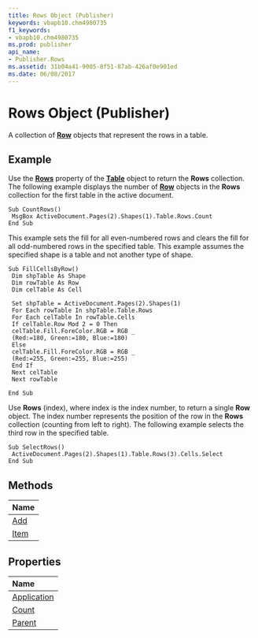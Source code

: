 ```yaml
---
title: Rows Object (Publisher)
keywords: vbapb10.chm4980735
f1_keywords:
- vbapb10.chm4980735
ms.prod: publisher
api_name:
- Publisher.Rows
ms.assetid: 31b04a41-9005-8f51-87ab-426af0e901ed
ms.date: 06/08/2017
---
```



# Rows Object (Publisher)

A collection of  **[Row](Publisher.Row.md)** objects that represent the rows in a table.
 


## Example

Use the  **[Rows](Publisher.Table.Rows.md)** property of the **[Table](Publisher.Table.md)** object to return the **Rows** collection. The following example displays the number of **[Row](Publisher.Row.md)** objects in the **Rows** collection for the first table in the active document.
 

 

```
Sub CountRows() 
 MsgBox ActiveDocument.Pages(2).Shapes(1).Table.Rows.Count 
End Sub
```

This example sets the fill for all even-numbered rows and clears the fill for all odd-numbered rows in the specified table. This example assumes the specified shape is a table and not another type of shape.
 

 



```
Sub FillCellsByRow() 
 Dim shpTable As Shape 
 Dim rowTable As Row 
 Dim celTable As Cell 
 
 Set shpTable = ActiveDocument.Pages(2).Shapes(1) 
 For Each rowTable In shpTable.Table.Rows 
 For Each celTable In rowTable.Cells 
 If celTable.Row Mod 2 = 0 Then 
 celTable.Fill.ForeColor.RGB = RGB _ 
 (Red:=180, Green:=180, Blue:=180) 
 Else 
 celTable.Fill.ForeColor.RGB = RGB _ 
 (Red:=255, Green:=255, Blue:=255) 
 End If 
 Next celTable 
 Next rowTable 
 
End Sub
```

Use  **Rows** (index), where index is the index number, to return a single **Row** object. The index number represents the position of the row in the **Rows** collection (counting from left to right). The following example selects the third row in the specified table.
 

 



```
Sub SelectRows() 
 ActiveDocument.Pages(2).Shapes(1).Table.Rows(3).Cells.Select 
End Sub
```


## Methods



|**Name**|
|:-----|
|[Add](Publisher.Rows.Add.md)|
|[Item](Publisher.Rows.Item.md)|

## Properties



|**Name**|
|:-----|
|[Application](Publisher.Rows.Application.md)|
|[Count](Publisher.Rows.Count.md)|
|[Parent](rows-parent-property-publisher.md)|

